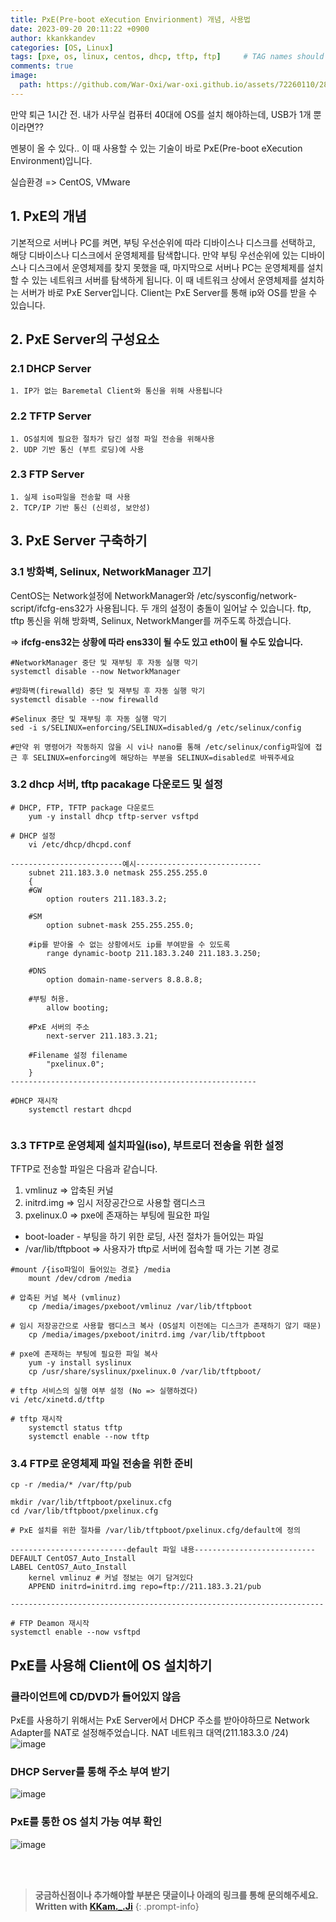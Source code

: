 ```yaml
---
title: PxE(Pre-boot eXecution Envirionment) 개념, 사용법 
date: 2023-09-20 20:11:22 +0900
author: kkankkandev
categories: [OS, Linux]
tags: [pxe, os, linux, centos, dhcp, tftp, ftp]     # TAG names should always be lowercase
comments: true
image:
  path: https://github.com/War-Oxi/war-oxi.github.io/assets/72260110/28066284-64db-4667-bbad-d3ef05316e01
---
```


만약 퇴근 1시간 전. 내가 사무실 컴퓨터 40대에 OS를 설치 해야하는데, USB가 1개 뿐이라면??  

멘붕이 올 수 있다.. 이 때 사용할 수 있는 기술이 바로 PxE(Pre-boot eXecution Environment)입니다.  

실습환경 => CentOS, VMware

## 1. PxE의 개념

기본적으로 서버나 PC를 켜면, 부팅 우선순위에 따라 디바이스나 디스크를 선택하고, 해당 디바이스나 디스크에서 운영체제를 탐색합니다. 만약 부팅 우선순위에 있는 디바이스나 디스크에서 운영체제를 찾지 못했을 때, 마지막으로 서버나 PC는 운영체제를 설치할 수 있는 네트워크 서버를 탐색하게 됩니다. 이 때 네트워크 상에서 운영체제를 설치하는 서버가 바로 PxE Server입니다. Client는 PxE Server를 통해 ip와 OS를 받을 수 있습니다.

## 2. PxE Server의 구성요소

### 2.1 DHCP Server

	1. IP가 없는 Baremetal Client와 통신을 위해 사용됩니다

### 2.2 TFTP Server

	1. OS설치에 필요한 절차가 담긴 설정 파일 전송을 위해사용
	2. UDP 기반 통신 (부트 로딩)에 사용

### 2.3 FTP Server

	1. 실제 iso파일을 전송할 때 사용
	2. TCP/IP 기반 통신 (신뢰성, 보안성)

## 3. PxE Server 구축하기

### 3.1 방화벽, Selinux, NetworkManager 끄기

CentOS는 Network설정에 NetworkManager와 /etc/sysconfig/network-script/ifcfg-ens32가 사용됩니다.  두 개의 설정이 충돌이 일어날 수 있습니다.  ftp, tftp 통신을 위해 방화벽, Selinux, NetworkManger를 꺼주도록 하겠습니다.

=> **ifcfg-ens32는 상황에 따라 ens33이 될 수도 있고 eth0이 될 수도 있습니다.**  

```shell
#NetworkManager 중단 및 재부팅 후 자동 실행 막기
systemctl disable --now NetworkManager

#방화벽(firewalld) 중단 및 재부팅 후 자동 실행 막기
systemctl disable --now firewalld

#Selinux 중단 및 재부팅 후 자동 실행 막기
sed -i s/SELINUX=enforcing/SELINUX=disabled/g /etc/selinux/config

#만약 위 명령어가 작동하지 않을 시 vi나 nano를 통해 /etc/selinux/config파일에 접근 후 SELINUX=enforcing에 해당하는 부분을 SELINUX=disabled로 바꿔주세요
```

### 3.2 dhcp 서버, tftp pacakage 다운로드 및 설정

```shell
# DHCP, FTP, TFTP package 다운로드
	yum -y install dhcp tftp-server vsftpd

# DHCP 설정
	vi /etc/dhcp/dhcpd.conf
	
-------------------------예시----------------------------
	subnet 211.183.3.0 netmask 255.255.255.0 
	{ 
	#GW 
		option routers 211.183.3.2; 
		
	#SM 
		option subnet-mask 255.255.255.0; 
		
	#ip를 받아올 수 없는 상황에서도 ip를 부여받을 수 있도록 
		range dynamic-bootp 211.183.3.240 211.183.3.250; 
		
	#DNS 
		option domain-name-servers 8.8.8.8; 
		
	#부팅 허용. 
		allow booting; 
		
	#PxE 서버의 주소 
		next-server 211.183.3.21; 
		
	#Filename 설정 filename 
		"pxelinux.0"; 
	} 
-------------------------------------------------------

#DHCP 재시작
	systemctl restart dhcpd

```

<p align="left">
	<img src="https://github.com/War-Oxi/war-oxi.github.io/assets/72260110/bfd3195d-71c0-444e-a070-05deba6bda59" alt=""/>
</p>

### 3.3 TFTP로 운영체제 설치파일(iso), 부트로더 전송을 위한 설정  

TFTP로 전송할 파일은 다음과 같습니다.

1. vmlinuz      => 압축된 커널
2. initrd.img   => 임시 저장공간으로 사용할 램디스크
3. pxelinux.0   =>  pxe에 존재하는 부팅에 필요한 파일

- boot-loader - 부팅을 하기 위한 로딩, 사전 절차가 들어있는 파일
- /var/lib/tftpboot => 사용자가 tftp로 서버에 접속할 때 가는 기본 경로

```shell
#mount /{iso파일이 들어있는 경로} /media
	mount /dev/cdrom /media

# 압축된 커널 복사 (vmlinuz)
	cp /media/images/pxeboot/vmlinuz /var/lib/tftpboot

# 임시 저장공간으로 사용할 램디스크 복사 (OS설치 이전에는 디스크가 존재하기 않기 때문)
	cp /media/images/pxeboot/initrd.img /var/lib/tftpboot

# pxe에 존재하는 부팅에 필요한 파일 복사
	yum -y install syslinux
	cp /usr/share/syslinux/pxelinux.0 /var/lib/tftpboot/

# tftp 서비스의 실행 여부 설정 (No => 실행하겠다)
vi /etc/xinetd.d/tftp

# tftp 재시작
	systemctl status tftp
	systemctl enable --now tftp

```

### 3.4 FTP로 운영체제 파일 전송을 위한 준비

```shell
cp -r /media/* /var/ftp/pub

mkdir /var/lib/tftpboot/pxelinux.cfg
cd /var/lib/tftpboot/pxelinux.cfg

# PxE 설치를 위한 절차를 /var/lib/tftpboot/pxelinux.cfg/default에 정의

--------------------------default 파일 내용---------------------------
DEFAULT CentOS7_Auto_Install 
LABEL CentOS7_Auto_Install 
	kernel vmlinuz # 커널 정보는 여기 담겨있다 
	APPEND initrd=initrd.img repo=ftp://211.183.3.21/pub 

----------------------------------------------------------------------

# FTP Deamon 재시작
systemctl enable --now vsftpd
```

## PxE를 사용해 Client에 OS 설치하기

### 클라이언트에 CD/DVD가 들어있지 않음

PxE를 사용하기 위해서는 PxE Server에서 DHCP 주소를 받아야하므로 Network Adapter를 NAT로 설정해주었습니다. NAT 네트워크 대역(211.183.3.0 /24)
![image](https://github.com/War-Oxi/war-oxi.github.io/assets/72260110/9c8214d8-84ea-4e18-bcd3-3e2270cfe35c)

### DHCP Server를 통해 주소 부여 받기

![image](https://github.com/War-Oxi/war-oxi.github.io/assets/72260110/28066284-64db-4667-bbad-d3ef05316e01)

### PxE를 통한 OS 설치 가능 여부 확인

![image](https://github.com/War-Oxi/war-oxi.github.io/assets/72260110/7dfd87af-7abd-43dc-9ecd-b8d8745f72bd)

<br><br>

> **궁금하신점이나 추가해야할 부분은 댓글이나 아래의 링크를 통해 문의해주세요.**  
> **Written with [KKam.\_\.Ji](https://www.instagram.com/kkam._.ji/)**
{: .prompt-info}
